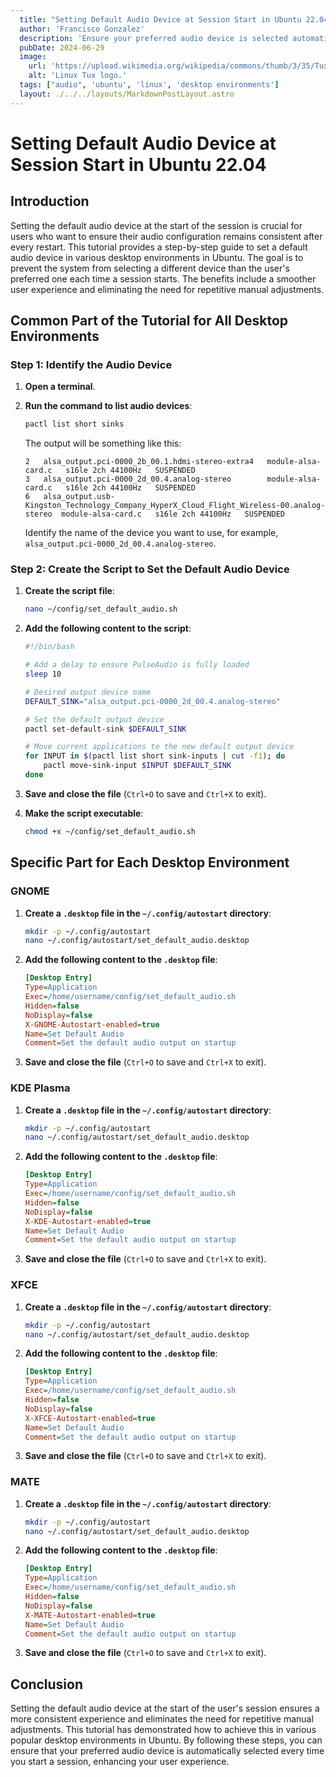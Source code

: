 ```yaml
---
  title: "Setting Default Audio Device at Session Start in Ubuntu 22.04"
  author: 'Francisco Gonzalez'
  description: 'Ensure your preferred audio device is selected automatically each time you start a session in Ubuntu.'
  pubDate: 2024-06-29
  image:
    url: 'https://upload.wikimedia.org/wikipedia/commons/thumb/3/35/Tux.svg/200px-Tux.svg.png'
    alt: 'Linux Tux logo.'
  tags: ["audio", 'ubuntu', 'linux', 'desktop environments']
  layout: ./../../layouts/MarkdownPostLayout.astro
---
```


# Setting Default Audio Device at Session Start in Ubuntu 22.04

## Introduction

Setting the default audio device at the start of the session is crucial for users who want to ensure their audio configuration remains consistent after every restart. This tutorial provides a step-by-step guide to set a default audio device in various desktop environments in Ubuntu. The goal is to prevent the system from selecting a different device than the user's preferred one each time a session starts. The benefits include a smoother user experience and eliminating the need for repetitive manual adjustments.

## Common Part of the Tutorial for All Desktop Environments

### Step 1: Identify the Audio Device

1. **Open a terminal**.
2. **Run the command to list audio devices**:

   ```bash
   pactl list short sinks
   ```

   The output will be something like this:

   ```text
   2   alsa_output.pci-0000_2b_00.1.hdmi-stereo-extra4   module-alsa-card.c   s16le 2ch 44100Hz   SUSPENDED
   3   alsa_output.pci-0000_2d_00.4.analog-stereo        module-alsa-card.c   s16le 2ch 44100Hz   SUSPENDED
   6   alsa_output.usb-Kingston_Technology_Company_HyperX_Cloud_Flight_Wireless-00.analog-stereo  module-alsa-card.c   s16le 2ch 44100Hz   SUSPENDED
   ```

   Identify the name of the device you want to use, for example, `alsa_output.pci-0000_2d_00.4.analog-stereo`.

### Step 2: Create the Script to Set the Default Audio Device

1. **Create the script file**:

   ```bash
   nano ~/config/set_default_audio.sh
   ```

2. **Add the following content to the script**:

   ```bash
   #!/bin/bash

   # Add a delay to ensure PulseAudio is fully loaded
   sleep 10

   # Desired output device name
   DEFAULT_SINK="alsa_output.pci-0000_2d_00.4.analog-stereo"

   # Set the default output device
   pactl set-default-sink $DEFAULT_SINK

   # Move current applications to the new default output device
   for INPUT in $(pactl list short sink-inputs | cut -f1); do
       pactl move-sink-input $INPUT $DEFAULT_SINK
   done
   ```

3. **Save and close the file** (`Ctrl+O` to save and `Ctrl+X` to exit).

4. **Make the script executable**:

   ```bash
   chmod +x ~/config/set_default_audio.sh
   ```

## Specific Part for Each Desktop Environment

### GNOME

1. **Create a `.desktop` file in the `~/.config/autostart` directory**:

   ```bash
   mkdir -p ~/.config/autostart
   nano ~/.config/autostart/set_default_audio.desktop
   ```

2. **Add the following content to the `.desktop` file**:

   ```ini
   [Desktop Entry]
   Type=Application
   Exec=/home/username/config/set_default_audio.sh
   Hidden=false
   NoDisplay=false
   X-GNOME-Autostart-enabled=true
   Name=Set Default Audio
   Comment=Set the default audio output on startup
   ```

3. **Save and close the file** (`Ctrl+O` to save and `Ctrl+X` to exit).

### KDE Plasma

1. **Create a `.desktop` file in the `~/.config/autostart` directory**:

   ```bash
   mkdir -p ~/.config/autostart
   nano ~/.config/autostart/set_default_audio.desktop
   ```

2. **Add the following content to the `.desktop` file**:

   ```ini
   [Desktop Entry]
   Type=Application
   Exec=/home/username/config/set_default_audio.sh
   Hidden=false
   NoDisplay=false
   X-KDE-Autostart-enabled=true
   Name=Set Default Audio
   Comment=Set the default audio output on startup
   ```

3. **Save and close the file** (`Ctrl+O` to save and `Ctrl+X` to exit).

### XFCE

1. **Create a `.desktop` file in the `~/.config/autostart` directory**:

   ```bash
   mkdir -p ~/.config/autostart
   nano ~/.config/autostart/set_default_audio.desktop
   ```

2. **Add the following content to the `.desktop` file**:

   ```ini
   [Desktop Entry]
   Type=Application
   Exec=/home/username/config/set_default_audio.sh
   Hidden=false
   NoDisplay=false
   X-XFCE-Autostart-enabled=true
   Name=Set Default Audio
   Comment=Set the default audio output on startup
   ```

3. **Save and close the file** (`Ctrl+O` to save and `Ctrl+X` to exit).

### MATE

1. **Create a `.desktop` file in the `~/.config/autostart` directory**:

   ```bash
   mkdir -p ~/.config/autostart
   nano ~/.config/autostart/set_default_audio.desktop
   ```

2. **Add the following content to the `.desktop` file**:

   ```ini
   [Desktop Entry]
   Type=Application
   Exec=/home/username/config/set_default_audio.sh
   Hidden=false
   NoDisplay=false
   X-MATE-Autostart-enabled=true
   Name=Set Default Audio
   Comment=Set the default audio output on startup
   ```

3. **Save and close the file** (`Ctrl+O` to save and `Ctrl+X` to exit).

## Conclusion

Setting the default audio device at the start of the user's session ensures a more consistent experience and eliminates the need for repetitive manual adjustments. This tutorial has demonstrated how to achieve this in various popular desktop environments in Ubuntu. By following these steps, you can ensure that your preferred audio device is automatically selected every time you start a session, enhancing your user experience.
